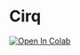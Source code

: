 # Cirq

[![Open In Colab](https://colab.research.google.com/assets/colab-badge.svg)](https://colab.research.google.com/github/ionq-samples/getting-started/blob/master/cirq/main.ipynb)
